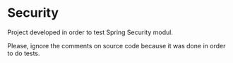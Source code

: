 # Security

Project developed in order to test Spring Security modul.

Please, ignore the comments on source code because it was done in order to do tests.
